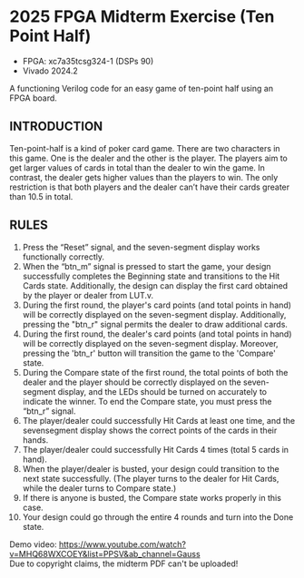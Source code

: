 # 2025 FPGA Midterm Exercise (Ten Point Half)

* FPGA: xc7a35tcsg324-1 (DSPs 90)
* Vivado 2024.2

A functioning Verilog code for an easy game of ten-point half using an FPGA board.

## INTRODUCTION
Ten-point-half is a kind of poker card game. There are two characters in this game. One is the dealer and the other is the player. The players aim to get larger values of cards in total than the dealer to win the game. In contrast, the dealer gets higher values than the players to win. The only restriction is that both players and the dealer can’t have their cards greater than 10.5 in total.

## RULES
1. Press the “Reset” signal, and the seven-segment display works functionally correctly. 
2. When the “btn_m” signal is pressed to start the game, your design successfully completes the Beginning state and transitions to the Hit Cards state. Additionally, the design can display the first card obtained by the player or dealer from LUT.v. 
3. During the first round, the player's card points (and total points in hand) will be correctly displayed on the seven-segment display. Additionally, pressing the "btn_r" signal permits the dealer to draw additional cards. 
4. During the first round, the dealer's card points (and total points in hand) will be correctly displayed on the seven-segment display. Moreover, pressing the 'btn_r' button will transition the game to the 'Compare' state. 
5. During the Compare state of the first round, the total points of both the dealer and the player should be correctly displayed on the seven-segment display, and the LEDs should be turned on accurately to indicate the winner. To end the Compare state, you must press the “btn_r” signal.  
6. The player/dealer could successfully Hit Cards at least one time, and the sevensegment display shows the correct points of the cards in their hands. 
7. The player/dealer could successfully Hit Cards 4 times (total 5 cards in hand). 
8. When the player/dealer is busted, your design could transition to the next state successfully. (The player turns to the dealer for Hit Cards, while the dealer turns to Compare state.) 
9. If there is anyone is busted, the Compare state works properly in this case. 
10. Your design could go through the entire 4 rounds and turn into the Done state.

Demo video: https://www.youtube.com/watch?v=MHQ68WXCOEY&list=PPSV&ab_channel=Gauss
<br>
Due to copyright claims, the midterm PDF can't be uploaded!
